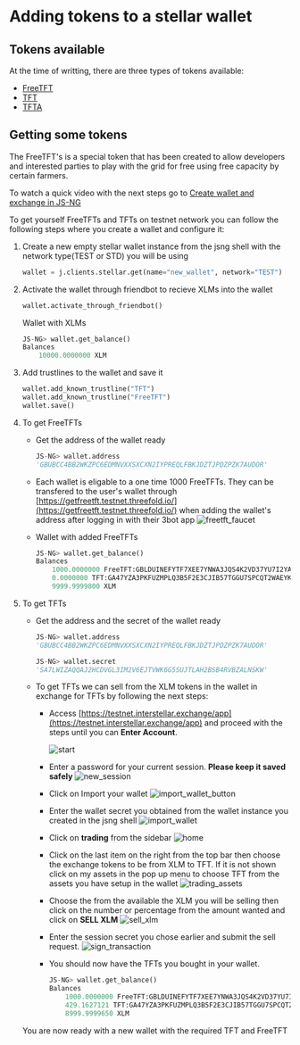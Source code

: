 # Adding tokens to a stellar wallet

## Tokens available

At the time of writting, there are three types of tokens available:

- [FreeTFT](https://github.com/threefoldfoundation/tft-stellar/#freetft)
- [TFT](https://github.com/threefoldfoundation/tft-stellar/#tft)
- [TFTA](https://github.com/threefoldfoundation/tft-stellar/#tfta)


## Getting some tokens

The FreeTFT's is a special token that has been created to allow developers and interested parties to play with the grid for free using free capacity by certain farmers.

To watch a quick video with the next steps go to [Create wallet and exchange in JS-NG](https://www.youtube.com/watch?v=HGkB7bunbTw&feature=youtu.be)

To get yourself FreeTFTs and TFTs on testnet network you can follow the following steps where you create a wallet and configure it:

1. Create a new empty stellar wallet instance from the jsng shell with the network type(TEST or STD) you will be using

    ```python
    wallet = j.clients.stellar.get(name="new_wallet", network="TEST")
    ```

2. Activate the wallet through friendbot to recieve XLMs into the wallet

    ```python
    wallet.activate_through_friendbot()
    ```

    Wallet with XLMs

    ```python
    JS-NG> wallet.get_balance()
    Balances
        10000.0000000 XLM
    ```

3. Add trustlines to the wallet and save it

    ```python
    wallet.add_known_trustline("TFT")
    wallet.add_known_trustline("FreeTFT")
    wallet.save()
    ```

4. To get FreeTFTs
    - Get the address of the wallet ready

        ```python
        JS-NG> wallet.address
        'GBUBCC4BB2WKZPC6EDMNVXXSXCXN2IYPREQLFBKJDZTJPDZPZK7AUDOR'
        ```

    - Each wallet is eligable to a one time 1000 FreeTFTs. They can be transfered to the user's wallet through [https://getfreetft.testnet.threefold.io/](https://getfreetft.testnet.threefold.io/) when adding the wallet's address after logging in with their 3bot app
    ![freetft_faucet](../images/freetft_faucet.png)

    - Wallet with added FreeTFTs

        ```python
        JS-NG> wallet.get_balance()
        Balances
            1000.0000000 FreeTFT:GBLDUINEFYTF7XEE7YNWA3JQS4K2VD37YU7I2YAE7R5AHZDKQXSS2J6R
            0.0000000 TFT:GA47YZA3PKFUZMPLQ3B5F2E3CJIB57TGGU7SPCQT2WAEYKN766PWIMB3
            9999.9999800 XLM
        ```

5. To get TFTs
    - Get the address and the secret of the wallet ready

        ```python
        JS-NG> wallet.address
        'GBUBCC4BB2WKZPC6EDMNVXXSXCXN2IYPREQLFBKJDZTJPDZPZK7AUDOR'

        JS-NG> wallet.secret
        'SA7LWIZAQQAJ2HCDVGL3IM2V6EJTVWK6G5SUJTLAH2BSB4RVBZALNSKW'
        ```

    - To get TFTs we can sell from the XLM tokens in the wallet in exchange for TFTs by following the next steps:
        - Access [https://testnet.interstellar.exchange/app](https://testnet.interstellar.exchange/app) and proceed with the steps until you can **Enter Account**.

            ![start](../images/interstellar_start.png)

        - Enter a password for your current session. **Please keep it saved safely**
        ![new_session](../images/interstellar_new_session.png)

        - Click on Import your wallet
        ![import_wallet_button](../images/interstellar_import_wallet_button.png)

        - Enter the wallet secret you obtained from the wallet instance you created in the jsng shell
        ![import_wallet](../images/interstellar_import_wallet.png)

        - Click on **trading** from the sidebar
        ![home](../images/interstellar_home.png)

        - Click on the last item on the right from the top bar then choose the exchange tokens to be from XLM to TFT. If it is not shown click on my assets in the pop up menu to choose TFT from the assets you have setup in the wallet
        ![trading_assets](../images/interstellar_trading_assets.png)

        - Choose the from the available the XLM you will be selling then click on the number or percentage from the amount wanted and click on **SELL XLM**
        ![sell_xlm](../images/interstellar_sell_xlm.png)

        - Enter the session secret you chose earlier and submit the sell request.
        ![sign_transaction](../images/interstellar_sign_transaction.png)

        - You should now have the TFTs you bought in your wallet.

            ```python
            JS-NG> wallet.get_balance()
            Balances
                1000.0000000 FreeTFT:GBLDUINEFYTF7XEE7YNWA3JQS4K2VD37YU7I2YAE7R5AHZDKQXSS2J6R
                429.1627121 TFT:GA47YZA3PKFUZMPLQ3B5F2E3CJIB57TGGU7SPCQT2WAEYKN766PWIMB3
                8999.9999650 XLM
            ```

    You are now ready with a new wallet with the required TFT and FreeTFT
